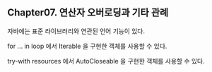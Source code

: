 ## Chapter07. 연산자 오버로딩과 기타 관례

자바에는 표준 라이브러리와 연관된 언어 기능이 있다.

for ... in loop 에서 Iterable 을 구현한 객체를 사용할 수 있다.

try-with resources 에서 AutoCloseable 을 구현한 객체를 사용할 수 있다.

